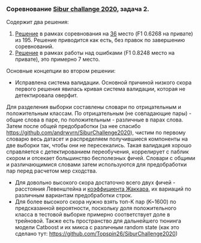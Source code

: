 ### Соревнование **[Sibur challange 2020](https://sibur.ai-community.com/competitions/4)**, задача 2.

Содержит два решения:
1. [Решение](https://github.com/vilka-lab/sibur_2020_2/tree/master/0.6209) в рамках соревнования на [36](https://sibur.ai-community.com/competitions/4/tasks/12/rating) место (F1 0.6268 на привате) из 195. 
Решение приводится как есть, без правок по завершению соревнований.
2. [Решение](https://github.com/vilka-lab/sibur_2020_2/tree/master/0.8248) в рамках работы над ошибками (F1 0.8248 место на привате), это примерно 7 место. 

Основные концепции во втором решении:
- Исправлена система валидации. Основной причиной низкого скора первого решения явилась кривая система валидации, которая не детектировала оверфит. 

Для разделения выборки составлены словари по отрицательным и положительным классам. По отрицательным (не совпадающие пары) - общие слова в паре, по положительным - различные в парах слова.
Затем после общей предобработки (за нее спасибо https://github.com/andrwvrn/SiburChallenge2020), чистим по первому словарю весь датасет и распределяем получившиеся
компоненты на две выборки так, чтобы они не пересекались. Такая валидация хорошо справляется с детектированием переобучения, коррелирует с паблик скором и отсекает большинство бесполезных фичей.
Словари с общими и различающимися словами затем используются для предобработки пар перед расчетом мер сходства.
- Для довольно высокого скора достаточно всего двух фичей - расстояния Левенштейна и [коэффициента Жаккара](https://en.wikipedia.org/wiki/Jaccard_index), их вариаций 
по различным вариантам предобработки строк. 
- Для более высокого скора нужно взять топ-K пар (K~1600) по предсказанной вероятности, поскольку доля положительного класса в тестовой выборке примерно соответствует доле в трейновой.
Также есть пространство для дальнейшего тюнинга модели Catboost и их микса с различным random state (как это сделано тут: https://github.com/Topspin26/SiburChallenge2020)
